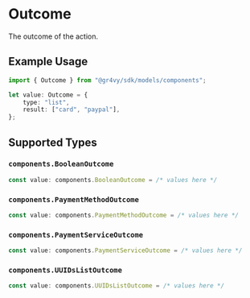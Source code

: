 # Outcome

The outcome of the action.

## Example Usage

```typescript
import { Outcome } from "@gr4vy/sdk/models/components";

let value: Outcome = {
    type: "list",
    result: ["card", "paypal"],
};
```

## Supported Types

### `components.BooleanOutcome`

```typescript
const value: components.BooleanOutcome = /* values here */
```

### `components.PaymentMethodOutcome`

```typescript
const value: components.PaymentMethodOutcome = /* values here */
```

### `components.PaymentServiceOutcome`

```typescript
const value: components.PaymentServiceOutcome = /* values here */
```

### `components.UUIDsListOutcome`

```typescript
const value: components.UUIDsListOutcome = /* values here */
```

